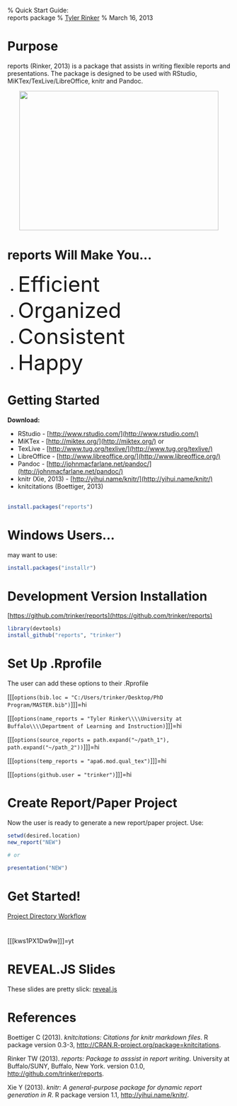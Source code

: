 % Quick Start Guide:<br>reports package
% [Tyler Rinker](http://about.me/tylerrinker)
% March 16, 2013




# Purpose   
reports (Rinker, 2013) is a package that assists in writing flexible reports
and presentations.  The package is designed to be used with RStudio,
MiKTex/TexLive/LibreOffice, knitr and Pandoc.  

<p align="center"><img src="https://dl.dropbox.com/u/61803503/packages/reports.JPG" width="450" height="315"></p>

# reports Will Make You...
- <font size=20>Efficient</font>        
- <font size=20>Organized</font>     
- <font size=20>Consistent</font>      
- <font size=20>Happy</font>     

# Getting Started
**Download:**    
* RStudio - [http://www.rstudio.com/](http://www.rstudio.com/)       
* MiKTex - [http://miktex.org/](http://miktex.org/) or    
* TexLive - [http://www.tug.org/texlive/](http://www.tug.org/texlive/)   
* LibreOffice - [http://www.libreoffice.org/](http://www.libreoffice.org/)   
* Pandoc - [http://johnmacfarlane.net/pandoc/](http://johnmacfarlane.net/pandoc/)     
* knitr (Xie, 2013) - [http://yihui.name/knitr/](http://yihui.name/knitr/)     
* knitcitations (Boettiger, 2013) 
<br><br>

```r
install.packages("reports")
```



# Windows Users...

may want to use:


```r
install.packages("installr")
```



# Development Version Installation
[https://github.com/trinker/reports](https://github.com/trinker/reports)    

```r
library(devtools)
install_github("reports", "trinker")
```


# Set Up .Rprofile

The user can add these options to their .Rprofile       

[[[`options(bib.loc = "C:/Users/trinker/Desktop/PhD Program/MASTER.bib")`]]]=hi    

[[[`options(name_reports = "Tyler Rinker\\\\University at Buffalo\\\\Department of Learning and Instruction)`]]]=hi        

[[[`options(source_reports = path.expand("~/path_1"), path.expand("~/path_2"))`]]]=hi    

[[[`options(temp_reports = "apa6.mod.qual_tex")`]]]=hi     

[[[`options(github.user = "trinker")`]]]=hi          



# Create Report/Paper Project
Now the user is ready to generate a new report/paper project.  Use:    

```r
setwd(desired.location)
new_report("NEW")

# or

presentation("NEW")
```


# Get Started!

[Project Directory Workflow](https://dl.dropbox.com/u/61803503/report_directory_guide.pdf)    

# 
[[[kws1PX1Dw9w]]]=yt

# REVEAL.JS Slides
These slides are pretty slick: [reveal.js](http://trinker.github.com/reports/examples/output/reveal.js/)


# References
<p>Boettiger C (2013).
<EM>knitcitations: Citations for knitr markdown files</EM>.
R package version 0.3-3, <a href="http://CRAN.R-project.org/package=knitcitations">http://CRAN.R-project.org/package=knitcitations</a>.

<p>Rinker TW (2013).
<EM>reports: Package to asssist in report writing</EM>.
University at Buffalo/SUNY, Buffalo, New York.
version 0.1.0, <a href="http://github.com/trinker/reports">http://github.com/trinker/reports</a>.

<p>Xie Y (2013).
<EM>knitr: A general-purpose package for dynamic report generation in R</EM>.
R package version 1.1, <a href="http://yihui.name/knitr/">http://yihui.name/knitr/</a>.


